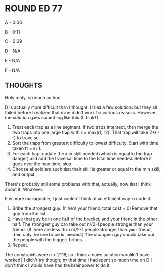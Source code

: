 # ROUND ED 77

A - 0:06

B - 0:11

C - 0:39

D - N/A

E - N/A

F - N/A

## THOUGHTS

Holy moly, so much ad hoc.

D is actually more difficult than I thought. I tried a few solutions but they all failed before I realized that mine didn't work for various reasons. However, the solution goes something like this (I think?):

1. Treat each trap as a line segment. If two traps intersect, then merge the two traps into one large trap with r = max(r1, r2). That trap will take 2\*(l-r) to traverse.
2. Sort the traps from greatest difficulty to lowest difficulty. Start with time taken tt = n+1.
3. For each trap, update the min skill needed (which is equal to the trap danger) and add the traversal time to the total time needed. Before it goes over the max time, stop.
4. Choose all soldiers such that their skill is greater or equal to the min skill, and output.

There's probably still some problems with that, actually, now that I think about it. Whatever.

E is more manageable, I just couldn't think of an efficient way to code it.

1. Bribe the strongest guy. (If he's your friend, total cost = 0) Remove that guy from the list.
2. Have that guy be in one half of the bracket, and your friend in the other half. The strongest guy can take out n//2-1 people stronger than your friend. (If there are less than n//2-1 people stronger than your friend, then only the one bribe is needed.) The strongest guy should take out the people with the biggest bribes.
3. Repeat.

The constraints were n < 2^18, so I think a naive solution wouldn't have worked? I didn't try though; by that time I had spent so much time on D I don't think I would have had the brainpower to do it.
